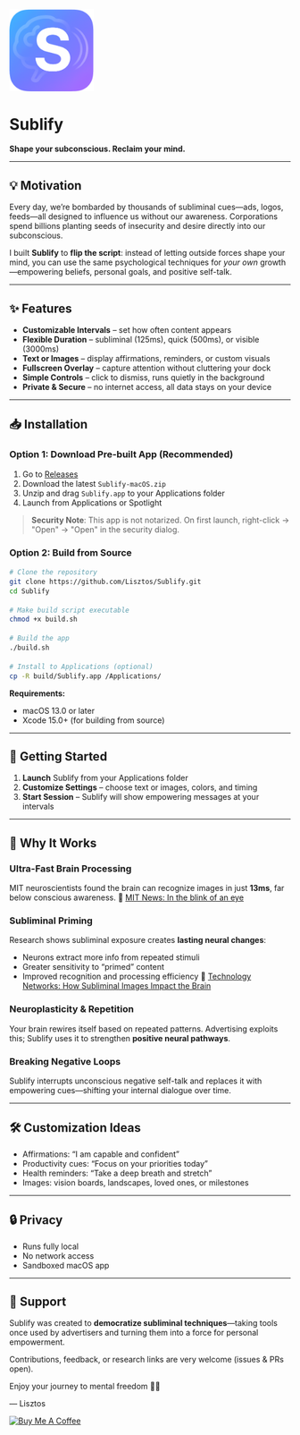 <img src="Assets/Branding/images/sublify-logo.png" alt="Sublify Banner" width="30%">

<br>

# Sublify

**Shape your subconscious. Reclaim your mind.**

---

## 💡 Motivation

Every day, we’re bombarded by thousands of subliminal cues—ads, logos, feeds—all designed to influence us without our awareness. Corporations spend billions planting seeds of insecurity and desire directly into our subconscious.

I built **Sublify** to **flip the script**: instead of letting outside forces shape your mind, you can use the same psychological techniques for *your own* growth—empowering beliefs, personal goals, and positive self-talk.

---

## ✨ Features

- **Customizable Intervals** – set how often content appears
- **Flexible Duration** – subliminal (125ms), quick (500ms), or visible (3000ms)
- **Text or Images** – display affirmations, reminders, or custom visuals
- **Fullscreen Overlay** – capture attention without cluttering your dock
- **Simple Controls** – click to dismiss, runs quietly in the background
- **Private & Secure** – no internet access, all data stays on your device

---

## 📥 Installation

### Option 1: Download Pre-built App (Recommended)
1. Go to [Releases](https://github.com/Lisztos/Sublify/releases)
2. Download the latest `Sublify-macOS.zip`
3. Unzip and drag `Sublify.app` to your Applications folder
4. Launch from Applications or Spotlight

> **Security Note**: This app is not notarized. On first launch, right-click → "Open" → "Open" in the security dialog.

### Option 2: Build from Source
```bash
# Clone the repository
git clone https://github.com/Lisztos/Sublify.git
cd Sublify

# Make build script executable
chmod +x build.sh

# Build the app
./build.sh

# Install to Applications (optional)
cp -R build/Sublify.app /Applications/
```

**Requirements:**
- macOS 13.0 or later
- Xcode 15.0+ (for building from source)

---

## 🚀 Getting Started

1. **Launch** Sublify from your Applications folder
2. **Customize Settings** – choose text or images, colors, and timing
3. **Start Session** – Sublify will show empowering messages at your intervals

---

## 🧠 Why It Works

### Ultra-Fast Brain Processing
MIT neuroscientists found the brain can recognize images in just **13ms**, far below conscious awareness.
📖 [MIT News: In the blink of an eye](https://news.mit.edu/2014/in-the-blink-of-an-eye-0116)

### Subliminal Priming
Research shows subliminal exposure creates **lasting neural changes**:
- Neurons extract more info from repeated stimuli
- Greater sensitivity to “primed” content
- Improved recognition and processing efficiency
📖 [Technology Networks: How Subliminal Images Impact the Brain](https://www.technologynetworks.com/neuroscience/articles/how-subliminal-images-impact-your-brain-and-behavior-344858)

### Neuroplasticity & Repetition
Your brain rewires itself based on repeated patterns. Advertising exploits this; Sublify uses it to strengthen **positive neural pathways**.

### Breaking Negative Loops
Sublify interrupts unconscious negative self-talk and replaces it with empowering cues—shifting your internal dialogue over time.

---

## 🛠️ Customization Ideas

- Affirmations: “I am capable and confident”
- Productivity cues: “Focus on your priorities today”
- Health reminders: “Take a deep breath and stretch”
- Images: vision boards, landscapes, loved ones, or milestones

---

## 🔒 Privacy

- Runs fully local
- No network access
- Sandboxed macOS app

---

## 🙌 Support

Sublify was created to **democratize subliminal techniques**—taking tools once used by advertisers and turning them into a force for personal empowerment.

Contributions, feedback, or research links are very welcome (issues & PRs open).

Enjoy your journey to mental freedom 🚀✨

— Lisztos

<a href="https://www.buymeacoffee.com/lisztos" target="_blank"><img src="https://cdn.buymeacoffee.com/buttons/v2/default-blue.png" alt="Buy Me A Coffee" style="height: 60px !important;width: 217px !important;" ></a>